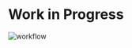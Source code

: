 # Work in Progress

![workflow](https://github.com/tomsilver/tamp-shortcuts/actions/workflows/ci.yml/badge.svg)
